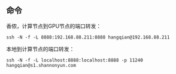 ## 命令
香侬，计算节点到GPU节点的端口转发：
```
ssh -N -f -L 8888:192.168.88.211:8888 hangqian@192.168.88.211
```

本地到计算节点的端口转发：
```
ssh -N -f -L localhost:8888:localhost:8888 -p 11240 hangqian@s1.shannonyun.com
```
<!--stackedit_data:
eyJoaXN0b3J5IjpbLTQ3NzQ4NzIwNF19
-->